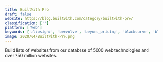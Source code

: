 ```yaml
---
title: BuiltWith Pro
draft: false 
website: https://blog.builtwith.com/category/builtwith-pro/
classification: ['']
platform: ['Web']
keywords: ['altosight', 'beevolve', 'beyond_pricing', 'blackcurve', 'blueboard.io', 'boardfy', 'botdefender', 'competera', 'competitors_app', 'cortex', 'edgar_dashboards', 'keatext', 'kompyte', 'manzama', 'price2spy', 'pricegrid', 'prisync', 'skuuudle', 'vistaar', 'webtechsurvey', 'incompetitor']
image: 2020/04/BuiltWith-Pro.png
---
```

Build lists of websites from our database of 5000 web technologies and over 250 million websites.